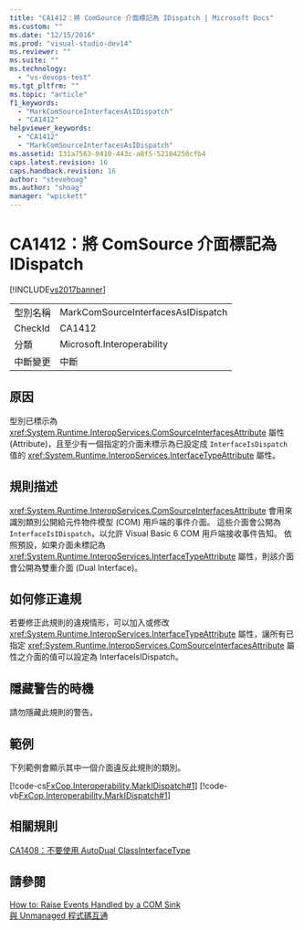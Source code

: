 ```yaml
---
title: "CA1412：將 ComSource 介面標記為 IDispatch | Microsoft Docs"
ms.custom: ""
ms.date: "12/15/2016"
ms.prod: "visual-studio-dev14"
ms.reviewer: ""
ms.suite: ""
ms.technology: 
  - "vs-devops-test"
ms.tgt_pltfrm: ""
ms.topic: "article"
f1_keywords: 
  - "MarkComSourceInterfacesAsIDispatch"
  - "CA1412"
helpviewer_keywords: 
  - "CA1412"
  - "MarkComSourceInterfacesAsIDispatch"
ms.assetid: 131a7563-0410-443c-a8f5-52104250cfb4
caps.latest.revision: 16
caps.handback.revision: 16
author: "stevehoag"
ms.author: "shoag"
manager: "wpickett"
---
```

# CA1412：將 ComSource 介面標記為 IDispatch
[!INCLUDE[vs2017banner](../code-quality/includes/vs2017banner.md)]

|||  
|-|-|  
|型別名稱|MarkComSourceInterfacesAsIDispatch|  
|CheckId|CA1412|  
|分類|Microsoft.Interoperability|  
|中斷變更|中斷|  
  
## 原因  
 型別已標示為 <xref:System.Runtime.InteropServices.ComSourceInterfacesAttribute> 屬性 \(Attribute\)，且至少有一個指定的介面未標示為已設定成 `InterfaceIsDispatch` 值的 <xref:System.Runtime.InteropServices.InterfaceTypeAttribute> 屬性。  
  
## 規則描述  
 <xref:System.Runtime.InteropServices.ComSourceInterfacesAttribute> 會用來識別類別公開給元件物件模型 \(COM\) 用戶端的事件介面。  這些介面會公開為 `InterfaceIsIDispatch`，以允許 Visual Basic 6 COM 用戶端接收事件告知。  依照預設，如果介面未標記為 <xref:System.Runtime.InteropServices.InterfaceTypeAttribute> 屬性，則該介面會公開為雙重介面 \(Dual Interface\)。  
  
## 如何修正違規  
 若要修正此規則的違規情形，可以加入或修改 <xref:System.Runtime.InteropServices.InterfaceTypeAttribute> 屬性，讓所有已指定 <xref:System.Runtime.InteropServices.ComSourceInterfacesAttribute> 屬性之介面的值可以設定為 InterfaceIsIDispatch。  
  
## 隱藏警告的時機  
 請勿隱藏此規則的警告。  
  
## 範例  
 下列範例會顯示其中一個介面違反此規則的類別。  
  
 [!code-cs[FxCop.Interoperability.MarkIDispatch#1](../code-quality/codesnippet/CSharp/ca1412-mark-comsource-interfaces-as-idispatch_1.cs)]
 [!code-vb[FxCop.Interoperability.MarkIDispatch#1](../code-quality/codesnippet/VisualBasic/ca1412-mark-comsource-interfaces-as-idispatch_1.vb)]  
  
## 相關規則  
 [CA1408：不要使用 AutoDual ClassInterfaceType](../code-quality/ca1408-do-not-use-autodual-classinterfacetype.md)  
  
## 請參閱  
 [How to: Raise Events Handled by a COM Sink](http://msdn.microsoft.com/zh-tw/7c9944b2-e951-4c3e-a0a1-59b2ae37d7fd)   
 [與 Unmanaged 程式碼互通](../Topic/Interoperating%20with%20Unmanaged%20Code.md)